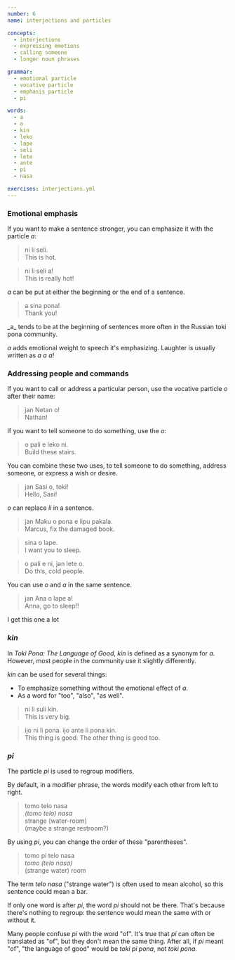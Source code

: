 ```yaml
---
number: 6
name: interjections and particles

concepts:
  - interjections
  - expressing emotions
  - calling someone
  - longer noun phrases

grammar:
  - emotional particle
  - vocative particle
  - emphasis particle
  - pi

words:
  - a
  - o
  - kin
  - leko
  - lape
  - seli
  - lete
  - ante
  - pi
  - nasa

exercises: interjections.yml
---
```


### Emotional emphasis

If you want to make a sentence stronger, you can emphasize it with the particle _a_:

> ni li seli.  
> This is hot.

> ni li seli a!  
> This is really hot!

_a_ can be put at either the beginning or the end of a sentence.

> a sina pona!  
> Thank you!

<aside>
_a_ tends to be at the beginning of sentences more often in the Russian toki pona community.
</aside>

_a_ adds emotional weight to speech it's emphasizing. Laughter is usually written as _a a a!_

### Addressing people and commands

If you want to call or address a particular person, use the vocative particle _o_ after their name:

> jan Netan o!  
> Nathan!

If you want to tell someone to do something, use the _o_:

> o pali e leko ni.  
> Build these stairs.

You can combine these two uses, to tell someone to do something, address someone, or express a wish or desire.

> jan Sasi o, toki!  
> Hello, Sasi!

_o_ can replace _li_ in a sentence.

> jan Maku o pona e lipu pakala.  
> Marcus, fix the damaged book.

> sina o lape.  
> I want you to sleep.

> o pali e ni, jan lete o.  
> Do this, cold people.

You can use _o_ and _a_ in the same sentence.

> jan Ana o lape a!  
> Anna, go to sleep!!

<aside>
I get this one a lot
</aside>

### _kin_

In _Toki Pona: The Language of Good_, _kin_ is defined as a synonym for _a_. However, most people in the community use it slightly differently.

_kin_ can be used for several things:

- To emphasize something without the emotional effect of _a_.
- As a word for "too", "also", "as well".

> ni li suli kin.  
> This is very big.

> ijo ni li pona. ijo ante li pona kin.  
> This thing is good. The other thing is good too.

### _pi_

The particle _pi_ is used to regroup modifiers.

By default, in a modifier phrase, the words modify each other from left to right.

> tomo telo nasa  
> _(tomo telo) nasa_  
> strange (water-room)  
> (maybe a strange restroom?)

By using _pi_, you can change the order of these "parentheses".

> tomo pi telo nasa  
> _tomo (telo nasa)_  
> (strange water) room 

The term _telo nasa_ ("strange water") is often used to mean alcohol, so this sentence could mean a bar.

If only one word is after _pi_, the word _pi_ should not be there. That's because there's nothing to regroup: the sentence would mean the same with or without it.

Many people confuse _pi_ with the word "of". It's true that _pi_ can often be translated as "of", but they don't mean the same thing. After all, if _pi_ meant "of", "the language of good" would be _toki pi pona_, not _toki pona_.
